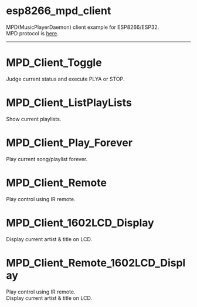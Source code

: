 # esp8266_mpd_client
MPD(MusicPlayerDaemon) client example for ESP8266/ESP32.    
MPD protocol is [here](https://github.com/MusicPlayerDaemon/MPD/blob/master/doc/protocol.rst).   

---

# MPD_Client_Toggle   
Judge current status and execute PLYA or STOP.   

# MPD_Client_ListPlayLists   
Show current playlists.   

# MPD_Client_Play_Forever   
Play current song/playlist forever.   

# MPD_Client_Remote   
Play control using IR remote.   

# MPD_Client_1602LCD_Display   
Display current artist & title on LCD.   

# MPD_Client_Remote_1602LCD_Display   
Play control using IR remote.   
Display current artist & title on LCD.   

